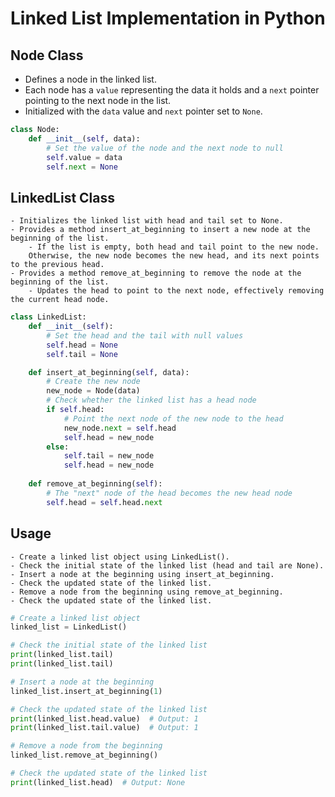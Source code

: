 # Linked List Implementation in Python

## Node Class
- Defines a node in the linked list.
- Each node has a `value` representing the data it holds and a `next` pointer pointing to the next node in the list.
- Initialized with the `data` value and `next` pointer set to `None`.

```python
class Node:
    def __init__(self, data):
        # Set the value of the node and the next node to null
        self.value = data
        self.next = None
```

## LinkedList Class

    - Initializes the linked list with head and tail set to None.
    - Provides a method insert_at_beginning to insert a new node at the beginning of the list.
        - If the list is empty, both head and tail point to the new node.
        Otherwise, the new node becomes the new head, and its next points to the previous head.
    - Provides a method remove_at_beginning to remove the node at the beginning of the list.
        - Updates the head to point to the next node, effectively removing the current head node.

```python
class LinkedList:
    def __init__(self):
        # Set the head and the tail with null values
        self.head = None
        self.tail = None

    def insert_at_beginning(self, data):
        # Create the new node
        new_node = Node(data)
        # Check whether the linked list has a head node
        if self.head:
            # Point the next node of the new node to the head
            new_node.next = self.head
            self.head = new_node
        else:
            self.tail = new_node      
            self.head = new_node
    
    def remove_at_beginning(self):
        # The "next" node of the head becomes the new head node
        self.head = self.head.next
```

## Usage

    - Create a linked list object using LinkedList().
    - Check the initial state of the linked list (head and tail are None).
    - Insert a node at the beginning using insert_at_beginning.
    - Check the updated state of the linked list.
    - Remove a node from the beginning using remove_at_beginning.
    - Check the updated state of the linked list.

```python
# Create a linked list object
linked_list = LinkedList()

# Check the initial state of the linked list
print(linked_list.tail)
print(linked_list.tail)

# Insert a node at the beginning
linked_list.insert_at_beginning(1)

# Check the updated state of the linked list
print(linked_list.head.value)  # Output: 1
print(linked_list.tail.value)  # Output: 1

# Remove a node from the beginning
linked_list.remove_at_beginning()

# Check the updated state of the linked list
print(linked_list.head)  # Output: None
```